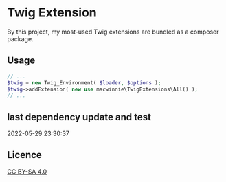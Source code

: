 # Twig Extension

By this project, my most-used Twig extensions are bundled as a composer package.

## Usage

```php
// ...
$twig = new Twig_Environment( $loader, $options );
$twig->addExtension( new use macwinnie\TwigExtensions\All() );
// ...
```

## last dependency update and test

2022-05-29 23:30:37

## Licence

[CC BY-SA 4.0](https://creativecommons.org/licenses/by-sa/4.0/deed.en)
